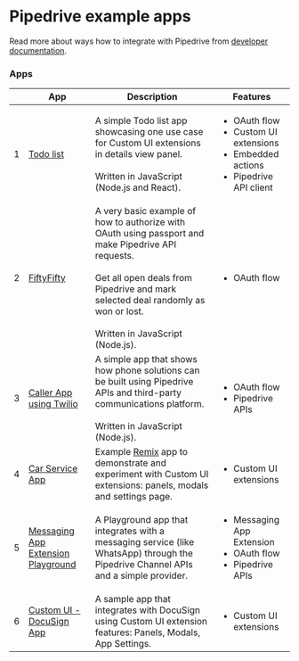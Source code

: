 # Pipedrive example apps

Read more about ways how to integrate with Pipedrive from [developer documentation](https://pipedrive.readme.io/docs).

### Apps

|     | App                                                                       | Description                                                                                                                                                                                                                               | Features                                                                                                        |
| --- | ------------------------------------------------------------------------- | ----------------------------------------------------------------------------------------------------------------------------------------------------------------------------------------------------------------------------------------- | --------------------------------------------------------------------------------------------------------------- |
| 1   | [Todo list](/apps/todo)                                                   | A simple Todo list app showcasing one use case for Custom UI extensions in details view panel.<br/><br/>Written in JavaScript (Node.js and React).                                                                                        | <ul><li>OAuth flow</li><li>Custom UI extensions</li><li>Embedded actions</li><li>Pipedrive API client</li></ul> |
| 2   | [FiftyFifty](https://github.com/pipedrive/FiftyFifty)                     | A very basic example of how to authorize with OAuth using passport and make Pipedrive API requests.<br/><br />Get all open deals from Pipedrive and mark selected deal randomly as won or lost.<br/><br/>Written in JavaScript (Node.js). | <ul><li>OAuth flow</li></ul>                                                                                    |
| 3   | [Caller App using Twilio](/apps/caller)                                   | A simple app that shows how phone solutions can be built using Pipedrive APIs and third-party communications platform.<br/><br/>Written in JavaScript (Node.js).                                                                          | <ul><li>OAuth flow</li><li>Pipedrive APIs</li></ul>                                                             |
| 4   | [Car Service App](/apps/remix-cars-service)                               | Example [Remix](https://remix.run) app to demonstrate and experiment with Custom UI extensions: panels, modals and settings page.                                                                                                         | <ul><li>Custom UI extensions</li></ul>                                                                          |
| 5   | [Messaging App Extension Playground](/apps/messaging-app-extn-playground) | A Playground app that integrates with a messaging service (like WhatsApp) through the Pipedrive Channel APIs and a simple provider.                                                                                                       | <ul><li>Messaging App Extension</li><li>OAuth flow</li><li>Pipedrive APIs</li></ul>                             |
| 6   | [Custom UI - DocuSign App](/apps/custom-ui-app-docusign)                  | A sample app that integrates with DocuSign using Custom UI extension features: Panels, Modals, App Settings.                                                                                                                              | <ul><li>Custom UI extensions</li></ul>                                                                          |

